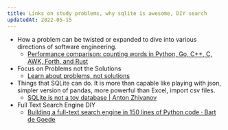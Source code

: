 ```yaml
---
title: Links on study problems, why sqlite is awesome, DIY search 
updatedAt: 2022-05-15
---
```


- How a problem can be twisted or expanded to dive into various directions of software engineering.
    - [ Performance comparison: counting words in Python, Go, C++, C, AWK, Forth, and Rust](https://benhoyt.com/writings/count-words/#problem-statement-and-constraints)
- Focus on Problems not the Solutions
    - [ Learn about problems, not solutions](https://dwyer.co.za/problems-not-solutions.html)
- Things that SQLite can do. It is more than capable like playing with json, simpler version of pandas, more powerful than Excel, import csv files.
    - [ SQLite is not a toy database | Anton Zhiyanov](https://antonz.org/sqlite-is-not-a-toy-database/)
- Full Text Search Engine DIY
    - [ Building a full-text search engine in 150 lines of Python code · Bart de Goede](https://bart.degoe.de/building-a-full-text-search-engine-150-lines-of-code/) 
